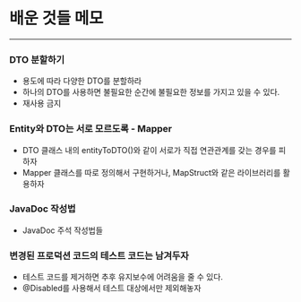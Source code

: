 # 배운 것들 메모

---

### DTO 분할하기
- 용도에 따라 다양한 DTO를 분할하라
- 하나의 DTO를 사용하면 불필요한 순간에 불필요한 정보를 가지고 있을 수 있다.
- 재사용 금지

### Entity와 DTO는 서로 모르도록 - Mapper
- DTO 클래스 내의 entityToDTO()와 같이 서로가 직접 연관관계를 갖는 경우를 피하자
- Mapper 클래스를 따로 정의해서 구현하거나, MapStruct와 같은 라이브러리를 활용하자

### JavaDoc 작성법
- JavaDoc 주석 작성법들

### 변경된 프로덕션 코드의 테스트 코드는 남겨두자
- 테스트 코드를 제거하면 추후 유지보수에 어려움을 줄 수 있다.
- @Disabled를 사용해서 테스트 대상에서만 제외해놓자